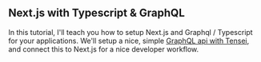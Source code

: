 ## Next.js with Typescript & GraphQL

In this tutorial, I'll teach you how to setup Next.js and Graphql / Typescript for your applications. We'll setup a nice, simple [GraphQL api with Tensei](https://tenseijs.com), and connect this to Next.js for a nice developer workflow.
